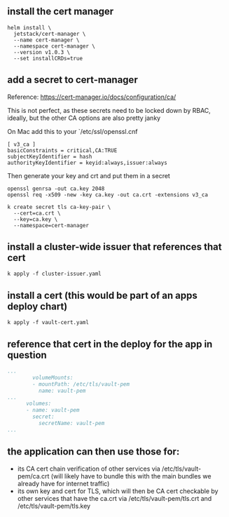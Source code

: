 ## install the cert manager
```
helm install \
  jetstack/cert-manager \
  --name cert-manager \
  --namespace cert-manager \
  --version v1.0.3 \
  --set installCRDs=true
```

## add a secret to cert-manager
Reference: https://cert-manager.io/docs/configuration/ca/

This is not perfect, as these secrets need to be locked down by RBAC, ideally, but the other CA options are also pretty janky

On Mac add this to your `/etc/ssl/openssl.cnf
```
[ v3_ca ]
basicConstraints = critical,CA:TRUE
subjectKeyIdentifier = hash
authorityKeyIdentifier = keyid:always,issuer:always
```
Then generate your key and crt and put them in a secret
```
openssl genrsa -out ca.key 2048
openssl req -x509 -new -key ca.key -out ca.crt -extensions v3_ca

k create secret tls ca-key-pair \
  --cert=ca.crt \
  --key=ca.key \
  --namespace=cert-manager
```

## install a cluster-wide issuer that references that cert
```
k apply -f cluster-issuer.yaml
```

## install a cert (this would be part of an apps deploy chart)
```
k apply -f vault-cert.yaml
```

## reference that cert in the deploy for the app in question
```yaml
...
        volumeMounts:
        - mountPath: /etc/tls/vault-pem
          name: vault-pem
...
      volumes:
      - name: vault-pem
        secret:
          secretName: vault-pem
...
```

## the application can then use those for:
- its CA cert chain verification of other services via /etc/tls/vault-pem/ca.crt (will likely have to bundle this with the main bundles we already have for internet traffic)
- its own key and cert for TLS, which will then be CA cert checkable by other services that have the ca.crt via /etc/tls/vault-pem/tls.crt and /etc/tls/vault-pem/tls.key
